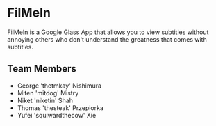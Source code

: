 FilMeIn
=========

FilMeIn is a Google Glass App that allows you to view subtitles without annoying others who don't understand the greatness that comes with subtitles.

Team Members
----
* George 'thetmkay' Nishimura
* Miten 'mitdog' Mistry
* Niket 'niketin' Shah
* Thomas 'thesteak' Przepiorka
* Yufei 'squiwardthecow' Xie